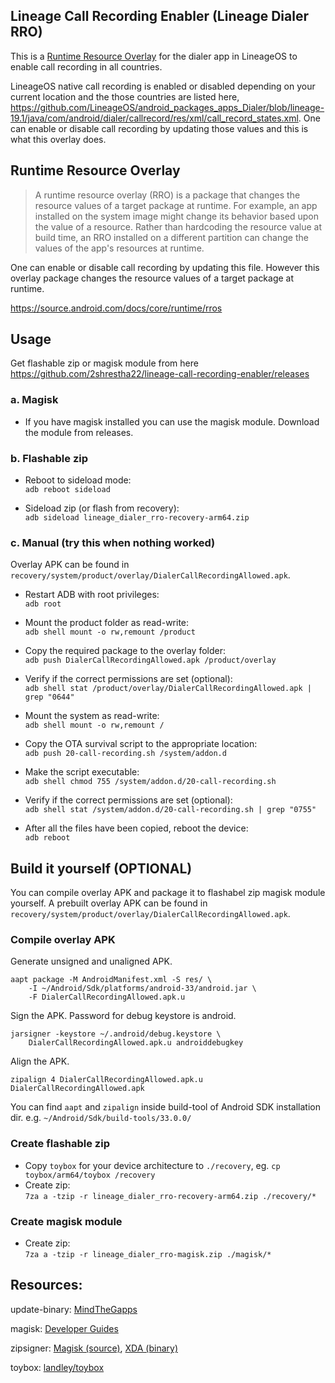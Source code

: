 ## Lineage Call Recording Enabler (Lineage Dialer RRO)

This is a [Runtime Resource Overlay](https://source.android.com/docs/core/runtime/rros) for the dialer app in LineageOS to enable call recording in all countries.

LineageOS native call recording is enabled or disabled depending on your current location and the those countries are listed here, https://github.com/LineageOS/android_packages_apps_Dialer/blob/lineage-19.1/java/com/android/dialer/callrecord/res/xml/call_record_states.xml. One can enable or disable call recording by updating those values and this is what this overlay does.

## Runtime Resource Overlay

> A runtime resource overlay (RRO) is a package that changes the resource values of a target package at runtime. For example, an app installed on the system image might change its behavior based upon the value of a resource. Rather than hardcoding the resource value at build time, an RRO installed on a different partition can change the values of the app's resources at runtime.

One can enable or disable call recording by updating this file. However this overlay package changes the resource values of a target package at runtime.

https://source.android.com/docs/core/runtime/rros

## Usage

Get flashable zip or magisk module from here https://github.com/2shrestha22/lineage-call-recording-enabler/releases

### a. Magisk

- If you have magisk installed you can use the magisk module. Download the module from releases.

### b. Flashable zip

- Reboot to sideload mode:  
  `adb reboot sideload`

- Sideload zip (or flash from recovery):  
  `adb sideload lineage_dialer_rro-recovery-arm64.zip`

### c. Manual (try this when nothing worked)

Overlay APK can be found in `recovery/system/product/overlay/DialerCallRecordingAllowed.apk`.

- Restart ADB with root privileges:  
  `adb root`

- Mount the product folder as read-write:  
  `adb shell mount -o rw,remount /product`

- Copy the required package to the overlay folder:  
  `adb push DialerCallRecordingAllowed.apk /product/overlay`

- Verify if the correct permissions are set (optional):  
  `adb shell stat /product/overlay/DialerCallRecordingAllowed.apk | grep "0644"`

- Mount the system as read-write:  
  `adb shell mount -o rw,remount /`

- Copy the OTA survival script to the appropriate location:  
  `adb push 20-call-recording.sh /system/addon.d`

- Make the script executable:  
  `adb shell chmod 755 /system/addon.d/20-call-recording.sh`

- Verify if the correct permissions are set (optional):  
  `adb shell stat /system/addon.d/20-call-recording.sh | grep "0755"`

- After all the files have been copied, reboot the device:  
  `adb reboot`

## Build it yourself (OPTIONAL)

You can compile overlay APK and package it to flashabel zip magisk module yourself. A prebuilt overlay APK can be found in `recovery/system/product/overlay/DialerCallRecordingAllowed.apk`.

### Compile overlay APK

Generate unsigned and unaligned APK.

```
aapt package -M AndroidManifest.xml -S res/ \
    -I ~/Android/Sdk/platforms/android-33/android.jar \
    -F DialerCallRecordingAllowed.apk.u
```

Sign the APK. Password for debug keystore is android.

```
jarsigner -keystore ~/.android/debug.keystore \
    DialerCallRecordingAllowed.apk.u androiddebugkey
```

Align the APK.

```
zipalign 4 DialerCallRecordingAllowed.apk.u DialerCallRecordingAllowed.apk
```

You can find `aapt` and `zipalign` inside build-tool of Android SDK installation dir. e.g. `~/Android/Sdk/build-tools/33.0.0/`

### Create flashable zip

- Copy `toybox` for your device architecture to `./recovery`, eg. `cp toybox/arm64/toybox /recovery`
- Create zip:  
  `7za a -tzip -r lineage_dialer_rro-recovery-arm64.zip ./recovery/*`

### Create magisk module

- Create zip:  
  `7za a -tzip -r lineage_dialer_rro-magisk.zip ./magisk/*`

## Resources:

update-binary: [MindTheGapps](https://gitlab.com/MindTheGapps/vendor_gapps/-/blob/vic/build/meta/com/google/android/update-binary)

magisk: [Developer Guides](https://topjohnwu.github.io/Magisk/guides.html)

zipsigner: [Magisk (source)](https://github.com/topjohnwu/Magisk/tree/v20.4/signing), [XDA (binary)](https://forum.xda-developers.com/t/dev-template-complete-shell-script-flashable-zip-replacement-signing-script.2934449/)

toybox: [landley/toybox](https://github.com/landley/toybox)

